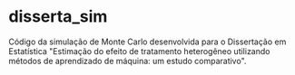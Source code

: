 # disserta_sim
Código da simulação de Monte Carlo desenvolvida para o Dissertação em Estatística "Estimação do efeito de tratamento heterogêneo utilizando métodos de aprendizado de máquina: um estudo comparativo".
